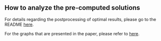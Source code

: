 ## How to analyze the pre-computed solutions

For details regarding the postprocessing of optimal results, please go to the README [here](../README.md).

For the graphs that are presented in the paper, please refer to [here](../../plt).
